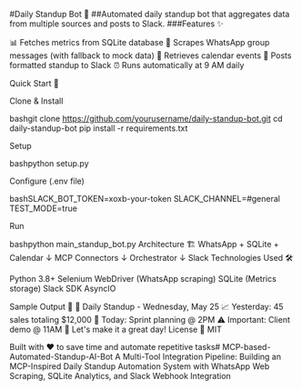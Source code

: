 #Daily Standup Bot 🤖
##Automated daily standup bot that aggregates data from multiple sources and posts to Slack.
###Features ✨

📊 Fetches metrics from SQLite database
📱 Scrapes WhatsApp group messages (with fallback to mock data)
📅 Retrieves calendar events
💬 Posts formatted standup to Slack
⏰ Runs automatically at 9 AM daily

Quick Start 🚀

Clone & Install

bashgit clone https://github.com/yourusername/daily-standup-bot.git
cd daily-standup-bot
pip install -r requirements.txt

Setup

bashpython setup.py

Configure (.env file)

bashSLACK_BOT_TOKEN=xoxb-your-token
SLACK_CHANNEL=#general
TEST_MODE=true

Run

bashpython main_standup_bot.py
Architecture 🏗️
WhatsApp + SQLite + Calendar
         ↓
    MCP Connectors
         ↓
    Orchestrator
         ↓
       Slack
Technologies Used 🛠️

Python 3.8+
Selenium WebDriver (WhatsApp scraping)
SQLite (Metrics storage)
Slack SDK
AsyncIO

Sample Output 📝
🌅 Daily Standup - Wednesday, May 25
📈 Yesterday: 45 sales totaling $12,000
🎯 Today: Sprint planning @ 2PM
⚠️ Important: Client demo @ 11AM
💪 Let's make it a great day!
License 📄
MIT

Built with ❤️ to save time and automate repetitive tasks# MCP-based-Automated-Standup-AI-Bot
A Multi-Tool Integration Pipeline: Building an MCP-Inspired Daily Standup Automation System with WhatsApp Web Scraping, SQLite Analytics, and Slack Webhook Integration
